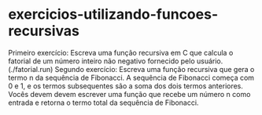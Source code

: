 # exercicios-utilizando-funcoes-recursivas
Primeiro exercício: Escreva uma função recursiva em C que calcula o fatorial de um número inteiro não negativo fornecido pelo usuário. (./fatorial.run)
Segundo exercício: Escreva uma função recursiva que gera o termo n da sequência de Fibonacci. A sequência de Fibonacci começa com 0 e 1, e os termos subsequentes são a soma dos dois termos anteriores. Vocês devem devem escrever uma função que recebe um número n como entrada e retorna o termo total da sequência de Fibonacci.
